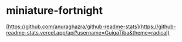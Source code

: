 # miniature-fortnight

[https://github.com/anuraghazra/github-readme-stats](https://github-readme-stats.vercel.app/api?username=GuigaTiba&theme=radical)
